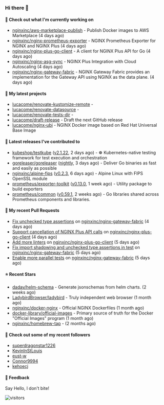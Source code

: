 ### Hi there 👋

#### 👷 Check out what I'm currently working on

- [nginxinc/aws-marketplace-publish](https://github.com/nginxinc/aws-marketplace-publish) - Publish Docker images to AWS Marketplace (4 days ago)
- [nginxinc/nginx-prometheus-exporter](https://github.com/nginxinc/nginx-prometheus-exporter) - NGINX Prometheus Exporter for NGINX and NGINX Plus (4 days ago)
- [nginxinc/nginx-plus-go-client](https://github.com/nginxinc/nginx-plus-go-client) - A client for NGINX Plus API for Go (4 days ago)
- [nginxinc/nginx-asg-sync](https://github.com/nginxinc/nginx-asg-sync) - NGINX Plus Integration with Cloud Autoscaling  (4 days ago)
- [nginxinc/nginx-gateway-fabric](https://github.com/nginxinc/nginx-gateway-fabric) - NGINX Gateway Fabric provides an implementation for the Gateway API using NGINX as the data plane. (4 days ago)

#### 🌱 My latest projects

- [lucacome/renovate-kustomize-remote](https://github.com/lucacome/renovate-kustomize-remote) - 
- [lucacome/renovate-datasource](https://github.com/lucacome/renovate-datasource) - 
- [lucacome/renovate-tests-dir](https://github.com/lucacome/renovate-tests-dir) - 
- [lucacome/draft-release](https://github.com/lucacome/draft-release) - Draft the next GitHub release
- [lucacome/nginx-ubi](https://github.com/lucacome/nginx-ubi) - NGINX Docker image based on Red Hat Universal Base Image

#### 🔭 Latest releases I've contributed to

- [kubeshop/testkube](https://github.com/kubeshop/testkube) ([v2.1.22](https://github.com/kubeshop/testkube/releases/tag/v2.1.22), 2 days ago) - ☸️ Kubernetes-native testing framework for test execution and orchestration
- [goreleaser/goreleaser](https://github.com/goreleaser/goreleaser) ([nightly](https://github.com/goreleaser/goreleaser/releases/tag/nightly), 3 days ago) - Deliver Go binaries as fast and easily as possible
- [nginxinc/alpine-fips](https://github.com/nginxinc/alpine-fips) ([v0.2.3](https://github.com/nginxinc/alpine-fips/releases/tag/v0.2.3), 6 days ago) - Alpine Linux with FIPS OpenSSL module
- [prometheus/exporter-toolkit](https://github.com/prometheus/exporter-toolkit) ([v0.13.0](https://github.com/prometheus/exporter-toolkit/releases/tag/v0.13.0), 1 week ago) - Utility package to build exporters
- [prometheus/common](https://github.com/prometheus/common) ([v0.59.1](https://github.com/prometheus/common/releases/tag/v0.59.1), 2 weeks ago) - Go libraries shared across Prometheus components and libraries.

#### 🔨 My recent Pull Requests

- [Fix unchecked type assertions](https://github.com/nginxinc/nginx-gateway-fabric/pull/2580) on [nginxinc/nginx-gateway-fabric](https://github.com/nginxinc/nginx-gateway-fabric) (4 days ago)
- [Support cancellation of NGINX Plus API calls](https://github.com/nginxinc/nginx-plus-go-client/pull/383) on [nginxinc/nginx-plus-go-client](https://github.com/nginxinc/nginx-plus-go-client) (4 days ago)
- [Add more linters](https://github.com/nginxinc/nginx-plus-go-client/pull/382) on [nginxinc/nginx-plus-go-client](https://github.com/nginxinc/nginx-plus-go-client) (5 days ago)
- [Fix import shadowing and unchecked type assertions in test](https://github.com/nginxinc/nginx-gateway-fabric/pull/2574) on [nginxinc/nginx-gateway-fabric](https://github.com/nginxinc/nginx-gateway-fabric) (5 days ago)
- [Enable more parallel tests](https://github.com/nginxinc/nginx-gateway-fabric/pull/2572) on [nginxinc/nginx-gateway-fabric](https://github.com/nginxinc/nginx-gateway-fabric) (5 days ago)

#### ⭐ Recent Stars

- [dadav/helm-schema](https://github.com/dadav/helm-schema) - Generate jsonschemas from helm charts. (2 weeks ago)
- [LadybirdBrowser/ladybird](https://github.com/LadybirdBrowser/ladybird) - Truly independent web browser (1 month ago)
- [nginxinc/docker-nginx](https://github.com/nginxinc/docker-nginx) - Official NGINX Dockerfiles (1 month ago)
- [docker-library/official-images](https://github.com/docker-library/official-images) - Primary source of truth for the Docker &#34;Official Images&#34; program (1 month ago)
- [nginxinc/homebrew-tap](https://github.com/nginxinc/homebrew-tap) -  (2 months ago)

#### 👯 Check out some of my recent followers

- [superdragonstar1226](https://github.com/superdragonstar1226)
- [KevinInStLouis](https://github.com/KevinInStLouis)
- [eust-w](https://github.com/eust-w)
- [Connor9994](https://github.com/Connor9994)
- [kehoecj](https://github.com/kehoecj)

#### 💬 Feedback

Say Hello, I don't bite!

![visitors](https://visitor-badge.laobi.icu/badge?page_id=lucacome.visitor-badge)
#
